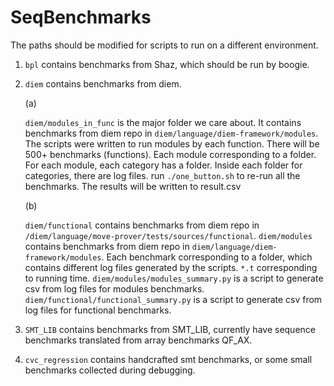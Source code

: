 # SeqBenchmarks

The paths should be modified for scripts to run on a different environment.

1. ```bpl``` contains benchmarks from Shaz, which should be run by boogie.
2. ```diem``` contains benchmarks from diem. 

   (a)
   
   ```diem/modules_in_func``` is the major folder we care about. It contains benchmarks from diem repo in ```diem/language/diem-framework/modules```.
   The scripts were written to run modules by each function. There will be 500+ benchmarks (functions).
   Each module corresponding to a folder. For each module, each category has a folder. Inside each folder for categories, there are log files.
   run ```./one_button.sh``` to re-run all the benchmarks. The results will be written to result.csv
    
   (b)
   
   ```diem/functional``` contains benchmarks from diem repo in ```/diem/language/move-prover/tests/sources/functional```.
   ```diem/modules``` contains benchmarks from diem repo in ```diem/language/diem-framework/modules```.
   Each benchmark corresponding to a folder, which contains different log files generated by the scripts. ```*.t``` corresponding to running time.
   ```diem/modules/modules_summary.py``` is a script to generate csv from log files for modules benchmarks.
   ```diem/functional/functional_summary.py``` is a script to generate csv from log files for functional benchmarks.
   
   
3. ```SMT_LIB``` contains benchmarks from SMT_LIB, currently have sequence benchmarks translated from array benchmarks QF_AX.
4. ```cvc_regression``` contains handcrafted smt benchmarks, or some small benchmarks collected during debugging.
   
